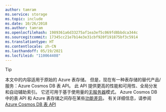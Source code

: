```yaml
---
author: tamram
ms.service: storage
ms.topic: include
ms.date: 10/26/2018
ms.author: tamram
ms.openlocfilehash: 1989361a6d33275af1ea3ef5c069fd8bbdca344c
ms.sourcegitcommit: 17345cc21e7b14e3e31cbf920f191875bf3c5914
ms.translationtype: HT
ms.contentlocale: zh-CN
ms.lasthandoff: 05/19/2021
ms.locfileid: "110064408"
---
```

> [!TIP]
> 本文中的内容适用于原始的 Azure 表存储。 但是，现在有一种表存储的替代产品/服务：Azure Cosmos DB 表 API。 此 API 提供更高的性能和可用性、全局分发和自动辅助索引。 它还可用于基于使用量的[无服务器](../articles/cosmos-db/serverless.md)模式。 Azure Cosmos DB 中的表 API 和 Azure 表存储之间存在某些[功能差异](/articles/cosmos-db/table-api-faq.yml#table-api-in-azure-cosmos-db-vs-azure-table-storage)。 有关详细信息，请参阅 [Azure Cosmos DB 表 API](../articles/cosmos-db/table-introduction.md) 
>
